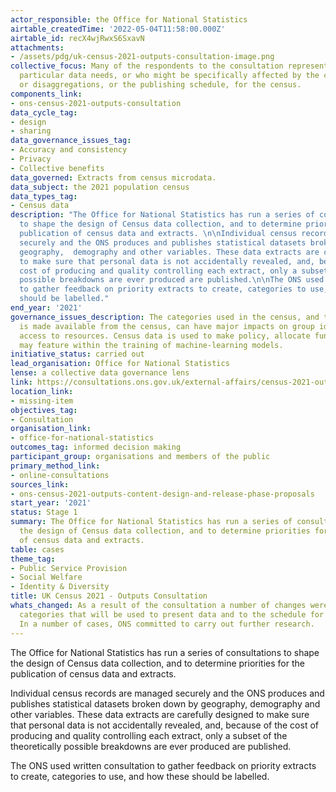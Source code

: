 ```yaml
---
actor_responsible: the Office for National Statistics
airtable_createdTime: '2022-05-04T11:58:00.000Z'
airtable_id: recX4wjRwxS6SxavN
attachments:
- /assets/pdg/uk-census-2021-outputs-consultation-image.png
collective_focus: Many of the respondents to the consultation represent groups with
  particular data needs, or who might be specifically affected by the choice of categories
  or disaggregations, or the publishing schedule, for the census.
components_link:
- ons-census-2021-outputs-consultation
data_cycle_tag:
- design
- sharing
data_governance_issues_tag:
- Accuracy and consistency
- Privacy
- Collective benefits
data_governed: Extracts from census microdata.
data_subject: the 2021 population census
data_types_tag:
- Census data
description: "The Office for National Statistics has run a series of consultations
  to shape the design of Census data collection, and to determine priorities for the
  publication of census data and extracts. \n\nIndividual census records are managed
  securely and the ONS produces and publishes statistical datasets broken down by
  geography,  demography and other variables. These data extracts are carefully designed
  to make sure that personal data is not accidentally revealed, and, because of the
  cost of producing and quality controlling each extract, only a subset of the theoretically
  possible breakdowns are ever produced are published.\n\nThe ONS used written consultation
  to gather feedback on priority extracts to create, categories to use, and how these
  should be labelled."
end_year: '2021'
governance_issues_description: The categories used in the census, and the data that
  is made available from the census, can have major impacts on group identity and
  access to resources. Census data is used to make policy, allocate funding, and is
  may feature within the training of machine-learning models.
initiative_status: carried out
lead_organisation: Office for National Statistics
lense: a collective data governance lens
link: https://consultations.ons.gov.uk/external-affairs/census-2021-outputs-consultation/
location_link:
- missing-item
objectives_tag:
- Consultation
organisation_link:
- office-for-national-statistics
outcomes_tag: informed decision making
participant_group: organisations and members of the public
primary_method_link:
- online-consultations
sources_link:
- ons-census-2021-outputs-content-design-and-release-phase-proposals
start_year: '2021'
status: Stage 1
summary: The Office for National Statistics has run a series of consultations to shape
  the design of Census data collection, and to determine priorities for the publication
  of census data and extracts.
table: cases
theme_tag:
- Public Service Provision
- Social Welfare
- Identity & Diversity
title: UK Census 2021 - Outputs Consultation
whats_changed: As a result of the consultation a number of changes were made to the
  categories that will be used to present data and to the schedule for data release.
  In a number of cases, ONS committed to carry out further research.
---
```


The Office for National Statistics has run a series of consultations to shape the design of Census data collection, and to determine priorities for the publication of census data and extracts. 

Individual census records are managed securely and the ONS produces and publishes statistical datasets broken down by geography,  demography and other variables. These data extracts are carefully designed to make sure that personal data is not accidentally revealed, and, because of the cost of producing and quality controlling each extract, only a subset of the theoretically possible breakdowns are ever produced are published.

The ONS used written consultation to gather feedback on priority extracts to create, categories to use, and how these should be labelled.